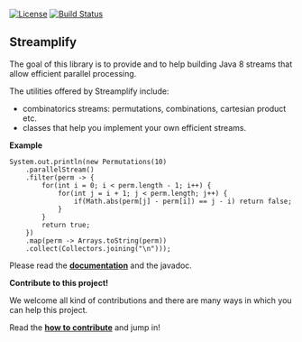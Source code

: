 [![License](https://img.shields.io/badge/License-Apache%202.0-blue.svg)](https://github.com/beryx/streamplify/blob/master/LICENSE)
[![Build Status](https://img.shields.io/travis/beryx/handlebars-java-helpers/master.svg?label=Build)](https://travis-ci.org/beryx/streamplify)
## Streamplify ##


The goal of this library is to provide and to help building Java 8 streams that allow efficient parallel processing.

The utilities offered by Streamplify include:

- combinatorics streams: permutations, combinations, cartesian product etc.
- classes that help you implement your own efficient streams.

**Example**
```
System.out.println(new Permutations(10)
    .parallelStream()
    .filter(perm -> {
        for(int i = 0; i < perm.length - 1; i++) {
            for(int j = i + 1; j < perm.length; j++) {
                if(Math.abs(perm[j] - perm[i]) == j - i) return false;
            }
        }
        return true;
    })
    .map(perm -> Arrays.toString(perm))
    .collect(Collectors.joining("\n")));
```


Please read the **[documentation](http://streamplify.beryx.org)** and the javadoc.

**Contribute to this project!**

We welcome all kind of contributions and there are many ways in which you can help this project.

Read the **[how to contribute](CONTRIBUTING.md)** and jump in!
